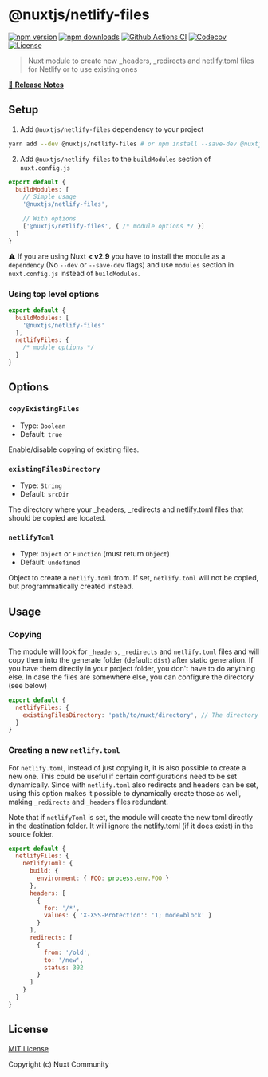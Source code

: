 # @nuxtjs/netlify-files

[![npm version][npm-version-src]][npm-version-href]
[![npm downloads][npm-downloads-src]][npm-downloads-href]
[![Github Actions CI][github-actions-ci-src]][github-actions-ci-href]
[![Codecov][codecov-src]][codecov-href]
[![License][license-src]][license-href]

> Nuxt module to create new _headers, _redirects and netlify.toml files for Netlify or to use existing ones

[📖 **Release Notes**](./CHANGELOG.md)

## Setup

1. Add `@nuxtjs/netlify-files` dependency to your project

```bash
yarn add --dev @nuxtjs/netlify-files # or npm install --save-dev @nuxtjs/netlify-files
```

2. Add `@nuxtjs/netlify-files` to the `buildModules` section of `nuxt.config.js`

```js
export default {
  buildModules: [
    // Simple usage
    '@nuxtjs/netlify-files',

    // With options
    ['@nuxtjs/netlify-files', { /* module options */ }]
  ]
}
```

:warning: If you are using Nuxt **< v2.9** you have to install the module as a `dependency` (No `--dev` or `--save-dev` flags) and use `modules` section in `nuxt.config.js` instead of `buildModules`.

### Using top level options

```js
export default {
  buildModules: [
    '@nuxtjs/netlify-files'
  ],
  netlifyFiles: {
    /* module options */
  }
}
```

## Options

### `copyExistingFiles`

- Type: `Boolean`
- Default: `true`

Enable/disable copying of existing files.

### `existingFilesDirectory`

- Type: `String`
- Default: `srcDir`

The directory where your _headers, _redirects and netlify.toml files that should be copied are located.

### `netlifyToml`

- Type: `Object` or `Function` (must return `Object`)
- Default: `undefined`

Object to create a `netlify.toml` from. If set, `netlify.toml` will not be copied, but programmatically created instead.

## Usage

### Copying

The module will look for `_headers`, `_redirects` and `netlify.toml` files and will copy them into the generate folder
(default: `dist`) after static generation. If you have them directly in your project folder, you don't have to do anything else. In case the files are somewhere else, you can configure the directory (see below)

```js
export default {
  netlifyFiles: {
    existingFilesDirectory: 'path/to/nuxt/directory', // The directory where your _headers, _redirects and netlify.toml files are located
  }
}
```

### Creating a new `netlify.toml`

For `netlify.toml`, instead of just copying it, it is also possible to create a new one. This could be useful if certain configurations need to be set dynamically.
Since with `netlify.toml` also redirects and headers can be set, using this option makes it possible to dynamically create those as well, making `_redirects` and `_headers` files redundant.

Note that if `netlifyToml` is set, the module will create the new toml directly in the destination folder. It will ignore the netlify.toml (if it does exist) in the source folder.

```js
export default {
  netlifyFiles: {
    netlifyToml: {
      build: {
        environment: { FOO: process.env.FOO }
      },
      headers: [
        {
          for: '/*',
          values: { 'X-XSS-Protection': '1; mode=block' }
        }
      ],
      redirects: [
        {
          from: '/old',
          to: '/new',
          status: 302
        }
      ]
    }
  }
}
```


## License

[MIT License](./LICENSE)

Copyright (c) Nuxt Community

<!-- Badges -->
[npm-version-src]: https://img.shields.io/npm/v/@nuxtjs/netlify-files/latest.svg
[npm-version-href]: https://npmjs.com/package/@nuxtjs/netlify-files

[npm-downloads-src]: https://img.shields.io/npm/dt/@nuxtjs/netlify-files.svg
[npm-downloads-href]: https://npmjs.com/package/@nuxtjs/netlify-files

[github-actions-ci-src]: https://github.com/nuxt-community/netlify-files-module/workflows/ci/badge.svg
[github-actions-ci-href]: https://github.com/nuxt-community/netlify-files-module/actions?query=workflow%3Aci

[codecov-src]: https://img.shields.io/codecov/c/github/nuxt-community/netlify-files-module.svg
[codecov-href]: https://codecov.io/gh/nuxt-community/netlify-files-module

[license-src]: https://img.shields.io/npm/l/@nuxtjs/netlify-files.svg
[license-href]: https://npmjs.com/package/@nuxtjs/netlify-files
